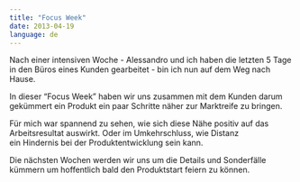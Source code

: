 ```yaml
---
title: "Focus Week"
date: 2013-04-19
language: de
---
```


Nach einer intensiven Woche - Alessandro und ich haben die letzten 5 Tage in den Büros eines Kunden gearbeitet - bin ich nun auf dem Weg nach Hause.

In dieser “Focus Week” haben wir uns zusammen mit dem Kunden darum gekümmert ein Produkt ein paar Schritte näher zur Marktreife zu bringen.

Für mich war spannend zu sehen, wie sich diese Nähe positiv auf das Arbeitsresultat auswirkt. Oder im Umkehrschluss, wie Distanz ein Hindernis bei der Produktentwicklung sein kann.

Die nächsten Wochen werden wir uns um die Details und Sonderfälle kümmern um hoffentlich bald den Produktstart feiern zu können.
